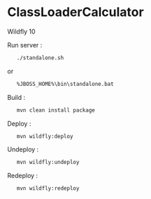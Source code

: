 # ClassLoaderCalculator

Wildfly 10

Run server :

```bash
   ./standalone.sh
```
or

```bash
   %JBOSS_HOME%\bin\standalone.bat
```

Build : 
```bash
   mvn clean install package
```

Deploy :
```bash
   mvn wildfly:deploy
```

Undeploy :
```bash
   mvn wildfly:undeploy
```

Redeploy :
```bash
   mvn wildfly:redeploy
```
